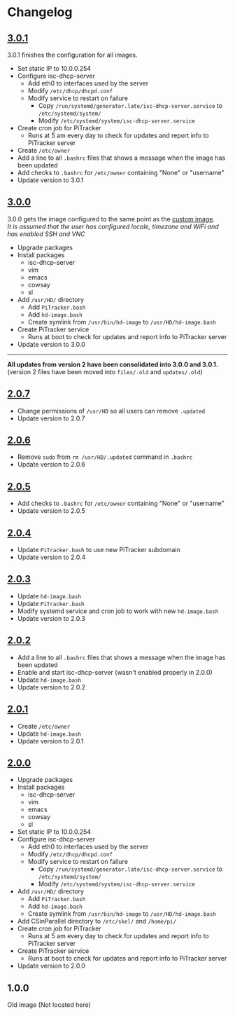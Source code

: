 # Changelog

## [3.0.1](updates/3.0.1.yaml)

3.0.1 finishes the configuration for all images.
- Set static IP to 10.0.0.254
- Configure isc-dhcp-server
  - Add eth0 to interfaces used by the server
  - Modify `/etc/dhcp/dhcpd.conf`
  - Modify service to restart on failure
    - Copy `/run/systemd/generator.late/isc-dhcp-server.service` to `/etc/systemd/system/`
    - Modify `/etc/systemd/system/isc-dhcp-server.service`
- Create cron job for PiTracker
  - Runs at 5 am every day to check for updates and report info to PiTracker server
- Create `/etc/owner`
- Add a line to all `.bashrc` files that shows a message when the image has been updated
- Add checks to `.bashrc` for `/etc/owner` containing "None" or "username"
- Update version to 3.0.1


## [3.0.0](updates/3.0.0.yaml)

3.0.0 gets the image configured to the same point as the [custom image](https://stogit.cs.stolaf.edu/hd-image/hd-image-gen).  
*It is assumed that the user has configured locale, timezone and WiFi and has enabled SSH and VNC*
- Upgrade packages
- Install packages
  - isc-dhcp-server
  - vim
  - emacs
  - cowsay
  - sl
- Add `/usr/HD/` directory
  - Add `PiTracker.bash`
  - Add `hd-image.bash`
  - Create symlink from `/usr/bin/hd-image` to `/usr/HD/hd-image.bash`
- Create PiTracker service
  - Runs at boot to check for updates and report info to PiTracker server
- Update version to 3.0.0


---

**All updates from version 2 have been consolidated into 3.0.0 and 3.0.1.**  
(version 2 files have been moved into `files/.old` and `updates/.old`)


## [2.0.7](updates/.old/2.0.7.yaml)

- Change permissions of `/usr/HD` so all users can remove `.updated`
- Update version to 2.0.7


## [2.0.6](updates/.old/2.0.6.yaml)

- Remove `sudo` from `rm /usr/HD/.updated` command in `.bashrc`
- Update version to 2.0.6


## [2.0.5](updates/.old/2.0.5.yaml)

- Add checks to `.bashrc` for `/etc/owner` containing "None" or "username"
- Update version to 2.0.5


## [2.0.4](updates/.old/2.0.4.yaml)

- Update `PiTracker.bash` to use new PiTracker subdomain
- Update version to 2.0.4


## [2.0.3](updates/.old/2.0.3.yaml)

- Update `hd-image.bash`
- Update `PiTracker.bash`
- Modify systemd service and cron job to work with new `hd-image.bash`
- Update version to 2.0.3


## [2.0.2](updates/.old/2.0.2.yaml)

- Add a line to all `.bashrc` files that shows a message when the image has been updated
- Enable and start isc-dhcp-server (wasn't enabled properly in 2.0.0)
- Update `hd-image.bash`
- Update version to 2.0.2


## [2.0.1](updates/.old/2.0.1.yaml)

- Create `/etc/owner`
- Update `hd-image.bash`
- Update version to 2.0.1


## [2.0.0](updates/.old/2.0.0.yaml)

- Upgrade packages
- Install packages
  - isc-dhcp-server
  - vim
  - emacs
  - cowsay
  - sl
- Set static IP to 10.0.0.254
- Configure isc-dhcp-server
  - Add eth0 to interfaces used by the server
  - Modify `/etc/dhcp/dhcpd.conf`
  - Modify service to restart on failure
    - Copy `/run/systemd/generator.late/isc-dhcp-server.service` to `/etc/systemd/system/`
    - Modify `/etc/systemd/system/isc-dhcp-server.service`
- Add `/usr/HD/` directory
  - Add `PiTracker.bash`
  - Add `hd-image.bash`
  - Create symlink from `/usr/bin/hd-image` to `/usr/HD/hd-image.bash`
- Add CSinParallel directory to `/etc/skel/` and `/home/pi/`
- Create cron job for PiTracker
  - Runs at 5 am every day to check for updates and report info to PiTracker server
- Create PiTracker service
  - Runs at boot to check for updates and report info to PiTracker server
- Update version to 2.0.0


## 1.0.0

Old image (Not located here)
